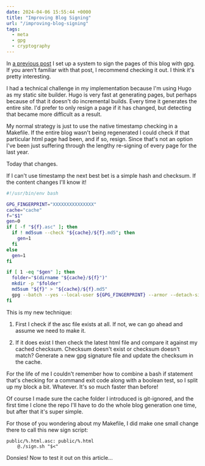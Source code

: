 ```yaml
---
date: 2024-04-06 15:55:44 +0000
title: "Improving Blog Signing"
url: "/improving-blog-signing"
tags:
  - meta
  - gpg
  - cryptography
---
```


In [a previous post](/signing-posts-with-gpg) I set up a system to sign the
pages of this blog with gpg. If you aren't familiar with that post, I recommend
checking it out. I think it's pretty interesting.

I had a technical challenge in my implementation because I'm using Hugo as my
static site builder. Hugo is very fast at generating pages, but perhaps because
of that it doesn't do incremental builds. Every time it generates the entire
site. I'd prefer to only resign a page if it has changed, but detecting that
became more difficult as a result.

My normal strategy is just to use the native timestamp checking in a Makefile.
If the entire blog wasn't being regenerated I could check if that particular
html page had been, and if so, resign. Since that's not an option I've been just
suffering through the lengthy re-signing of every page for the last year.

Today that changes.

If I can't use timestamp the next best bet is a simple hash and checksum. If the
content changes I'll know it!

```bash
#!/usr/bin/env bash

GPG_FINGERPRINT="XXXXXXXXXXXXXXX"
cache="cache"
f="$1"
gen=0
if [ -f "${f}.asc" ]; then
  if ! md5sum --check "${cache}/${f}.md5"; then
    gen=1
  fi
else
  gen=1
fi

if [ 1 -eq "$gen" ]; then
  folder="$(dirname "${cache}/${f}")"
  mkdir -p "$folder"
  md5sum "${f}" > "${cache}/${f}.md5"
  gpg --batch --yes --local-user ${GPG_FINGERPRINT} --armor --detach-sign "${f}"
fi
```

This is my new technique:

1. First I check if the asc file exists at all. If not, we can go ahead and
   assume we need to make it.

2. If it does exist I then check the latest html file and compare it against my
   cached checksum. Checksum doesn't exist or checksum doesn't match? Generate
   a new gpg signature file and update the checksum in the cache.

For the life of me I couldn't remember how to combine a bash if statement that's
checking for a command exit code along with a boolean test, so I split up my
block a bit. Whatever. It's so much faster than before!

Of course I made sure the cache folder I introduced is git-ignored, and the
first time I clone the repo I'll have to do the whole blog generation one time,
but after that it's super simple.

For those of you wondering about my Makefile, I did make one small change there
to call this new sign script:

```
public/%.html.asc: public/%.html
	@./sign.sh "$<"
```

Donsies! Now to test it out on this article...





<!--  vim: set shiftwidth=4 tabstop=4 tw=80 expandtab: -->
